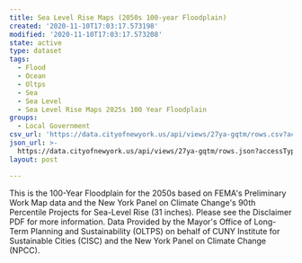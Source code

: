 ```yaml
---
title: Sea Level Rise Maps (2050s 100-year Floodplain)
created: '2020-11-10T17:03:17.573198'
modified: '2020-11-10T17:03:17.573208'
state: active
type: dataset
tags:
  - Flood
  - Ocean
  - Oltps
  - Sea
  - Sea Level
  - Sea Level Rise Maps 2025s 100 Year Floodplain
groups:
  - Local Government
csv_url: 'https://data.cityofnewyork.us/api/views/27ya-gqtm/rows.csv?accessType=DOWNLOAD'
json_url: >-
  https://data.cityofnewyork.us/api/views/27ya-gqtm/rows.json?accessType=DOWNLOAD
layout: post

---
```

This is the 100-Year Floodplain for the 2050s based on FEMA's Preliminary Work Map data and the New York Panel on Climate Change's 90th Percentile Projects for Sea-Level Rise (31 inches).  Please see the Disclaimer PDF for more information. Data Provided by the Mayor's Office of Long-Term Planning and Sustainability (OLTPS) on behalf of CUNY Institute for Sustainable Cities (CISC) and the New York Panel on Climate Change (NPCC).
